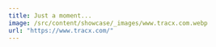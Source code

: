 ```yaml
---
title: Just a moment...
image: /src/content/showcase/_images/www.tracx.com.webp
url: "https://www.tracx.com/"
---
```

